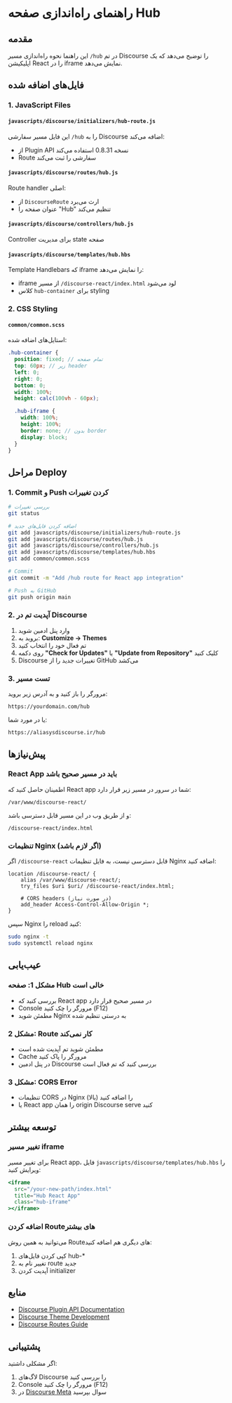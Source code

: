# راهنمای راه‌اندازی صفحه Hub

## مقدمه

این راهنما نحوه راه‌اندازی مسیر `/hub` در تم Discourse را توضیح می‌دهد که یک اپلیکیشن React را در iframe نمایش می‌دهد.

## فایل‌های اضافه شده

### 1. JavaScript Files

#### `javascripts/discourse/initializers/hub-route.js`

این فایل مسیر سفارشی `/hub` را به Discourse اضافه می‌کند:

- از Plugin API نسخه 0.8.31 استفاده می‌کند
- Route سفارشی را ثبت می‌کند

#### `javascripts/discourse/routes/hub.js`

Route handler اصلی:

- از `DiscourseRoute` ارث می‌برد
- عنوان صفحه را "Hub" تنظیم می‌کند

#### `javascripts/discourse/controllers/hub.js`

Controller برای مدیریت state صفحه

#### `javascripts/discourse/templates/hub.hbs`

Template Handlebars که iframe را نمایش می‌دهد:

- iframe از مسیر `/discourse-react/index.html` لود می‌شود
- کلاس `hub-container` برای styling

### 2. CSS Styling

#### `common/common.scss`

استایل‌های اضافه شده:

```scss
.hub-container {
  position: fixed; // تمام صفحه
  top: 60px; // زیر header
  left: 0;
  right: 0;
  bottom: 0;
  width: 100%;
  height: calc(100vh - 60px);

  .hub-iframe {
    width: 100%;
    height: 100%;
    border: none; // بدون border
    display: block;
  }
}
```

## مراحل Deploy

### 1. Commit و Push کردن تغییرات

```bash
# بررسی تغییرات
git status

# اضافه کردن فایل‌های جدید
git add javascripts/discourse/initializers/hub-route.js
git add javascripts/discourse/routes/hub.js
git add javascripts/discourse/controllers/hub.js
git add javascripts/discourse/templates/hub.hbs
git add common/common.scss

# Commit
git commit -m "Add /hub route for React app integration"

# Push به GitHub
git push origin main
```

### 2. آپدیت تم در Discourse

1. وارد پنل ادمین شوید
2. بروید به: **Customize → Themes**
3. تم فعال خود را انتخاب کنید
4. روی دکمه **"Check for Updates"** یا **"Update from Repository"** کلیک کنید
5. Discourse تغییرات جدید را از GitHub می‌کشد

### 3. تست مسیر

مرورگر را باز کنید و به آدرس زیر بروید:

```
https://yourdomain.com/hub
```

یا در مورد شما:

```
https://aliasysdiscourse.ir/hub
```

## پیش‌نیازها

### React App باید در مسیر صحیح باشد

اطمینان حاصل کنید که React app شما در سرور در مسیر زیر قرار دارد:

```
/var/www/discourse-react/
```

و از طریق وب در این مسیر قابل دسترسی باشد:

```
/discourse-react/index.html
```

### تنظیمات Nginx (اگر لازم باشد)

اگر `/discourse-react` قابل دسترسی نیست، به فایل تنظیمات Nginx اضافه کنید:

```nginx
location /discourse-react/ {
    alias /var/www/discourse-react/;
    try_files $uri $uri/ /discourse-react/index.html;

    # CORS headers (در صورت نیاز)
    add_header Access-Control-Allow-Origin *;
}
```

سپس Nginx را reload کنید:

```bash
sudo nginx -t
sudo systemctl reload nginx
```

## عیب‌یابی

### مشکل 1: صفحه Hub خالی است

- بررسی کنید که React app در مسیر صحیح قرار دارد
- Console مرورگر را چک کنید (F12)
- مطمئن شوید Nginx به درستی تنظیم شده

### مشکل 2: Route کار نمی‌کند

- مطمئن شوید تم آپدیت شده است
- Cache مرورگر را پاک کنید
- در پنل ادمین Discourse بررسی کنید که تم فعال است

### مشکل 3: CORS Error

- تنظیمات CORS در Nginx را اضافه کنید (بالا)
- یا React app را همان origin Discourse serve کنید

## توسعه بیشتر

### تغییر مسیر iframe

برای تغییر مسیر React app، فایل `javascripts/discourse/templates/hub.hbs` را ویرایش کنید:

```hbs
<iframe
  src="/your-new-path/index.html"
  title="Hub React App"
  class="hub-iframe"
></iframe>
```

### اضافه کردن Route‌های بیشتر

می‌توانید به همین روش Route‌های دیگری هم اضافه کنید:

1. کپی کردن فایل‌های hub-\*
2. تغییر نام به route جدید
3. آپدیت کردن initializer

## منابع

- [Discourse Plugin API Documentation](https://meta.discourse.org/t/how-to-develop-custom-plugins/30515)
- [Discourse Theme Development](https://meta.discourse.org/t/developers-guide-to-discourse-themes/93648)
- [Discourse Routes Guide](https://meta.discourse.org/t/creating-custom-routes/95212)

## پشتیبانی

اگر مشکلی داشتید:

1. لاگ‌های Discourse را بررسی کنید
2. Console مرورگر را چک کنید (F12)
3. در [Discourse Meta](https://meta.discourse.org) سوال بپرسید
